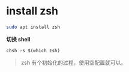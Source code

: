 # install zsh

```bash
sudo apt install zsh
```

**切换 shell**

```shell
chsh -s $(which zsh)
```

> zsh 有个初始化的过程，使用空配置就可以。
